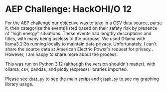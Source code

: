 # AEP Challenge: HackOHI/O 12
For the AEP challenge our objective was to take in a CSV data source, parse it, then categorize the events listed based on their safety risk by presence of "high energy" situations. These events had lengthy descriptions and titles, with many being useless to the purpose. We used Ollama with llama3.2:3b running locally to maintain data privacy. Unfortunately, I can't share the source data at American Electric Power's request for privacy.. However, I am happy to share more about the process.

This was run on Python 3.12 (although the version shouldn't matter), with ollama, csv, pandas, and plotly (express) libraries imported.

Please see [`chat.py`](chat.py) to see the main script and [`graph.py`](graph.py) to see my graphing library usage.
